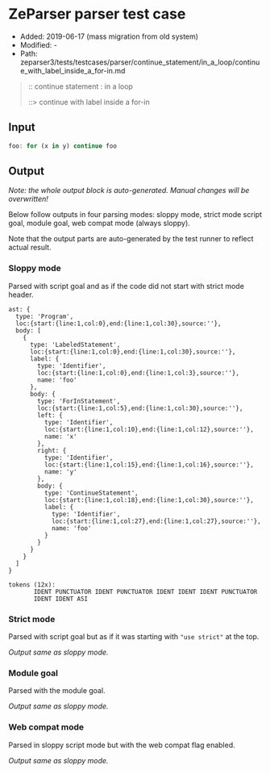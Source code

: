 # ZeParser parser test case

- Added: 2019-06-17 (mass migration from old system)
- Modified: -
- Path: zeparser3/tests/testcases/parser/continue_statement/in_a_loop/continue_with_label_inside_a_for-in.md

> :: continue statement : in a loop
>
> ::> continue with label inside a for-in

## Input

`````js
foo: for (x in y) continue foo
`````

## Output

_Note: the whole output block is auto-generated. Manual changes will be overwritten!_

Below follow outputs in four parsing modes: sloppy mode, strict mode script goal, module goal, web compat mode (always sloppy).

Note that the output parts are auto-generated by the test runner to reflect actual result.

### Sloppy mode

Parsed with script goal and as if the code did not start with strict mode header.

`````
ast: {
  type: 'Program',
  loc:{start:{line:1,col:0},end:{line:1,col:30},source:''},
  body: [
    {
      type: 'LabeledStatement',
      loc:{start:{line:1,col:0},end:{line:1,col:30},source:''},
      label: {
        type: 'Identifier',
        loc:{start:{line:1,col:0},end:{line:1,col:3},source:''},
        name: 'foo'
      },
      body: {
        type: 'ForInStatement',
        loc:{start:{line:1,col:5},end:{line:1,col:30},source:''},
        left: {
          type: 'Identifier',
          loc:{start:{line:1,col:10},end:{line:1,col:12},source:''},
          name: 'x'
        },
        right: {
          type: 'Identifier',
          loc:{start:{line:1,col:15},end:{line:1,col:16},source:''},
          name: 'y'
        },
        body: {
          type: 'ContinueStatement',
          loc:{start:{line:1,col:18},end:{line:1,col:30},source:''},
          label: {
            type: 'Identifier',
            loc:{start:{line:1,col:27},end:{line:1,col:27},source:''},
            name: 'foo'
          }
        }
      }
    }
  ]
}

tokens (12x):
       IDENT PUNCTUATOR IDENT PUNCTUATOR IDENT IDENT IDENT PUNCTUATOR
       IDENT IDENT ASI
`````

### Strict mode

Parsed with script goal but as if it was starting with `"use strict"` at the top.

_Output same as sloppy mode._

### Module goal

Parsed with the module goal.

_Output same as sloppy mode._

### Web compat mode

Parsed in sloppy script mode but with the web compat flag enabled.

_Output same as sloppy mode._

